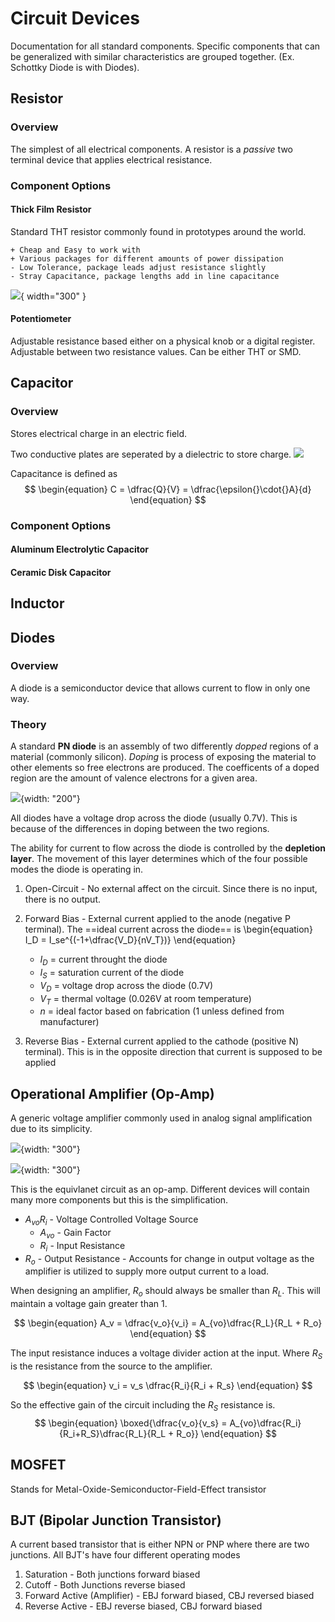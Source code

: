 # Circuit Devices
Documentation for all standard components. Specific components that can be generalized with similar characteristics are grouped together. (Ex. Schottky  Diode is with Diodes).

## Resistor

### Overview
The simplest of all electrical components. A resistor is a *passive* two terminal device that applies electrical resistance.

### Component Options
#### Thick Film Resistor
Standard THT resistor commonly found in prototypes around the world. 
```
+ Cheap and Easy to work with
+ Various packages for different amounts of power dissipation
- Low Tolerance, package leads adjust resistance slightly
- Stray Capacitance, package lengths add in line capacitance
``` 
![](images\thick-film-resistors.jpg){ width="300" }

#### Potentiometer
Adjustable resistance based either on a physical knob or a digital register. Adjustable between two resistance values. Can be either THT or SMD.

## Capacitor

### Overview
Stores electrical charge in an electric field. 

Two conductive plates are seperated by a dielectric to store charge.  ![](images/ParallelCapcitorModel.png)

Capacitance is defined as 
$$
\begin{equation}
    C = \dfrac{Q}{V} = \dfrac{\epsilon{}\cdot{}A}{d}
\end{equation}
$$ 

### Component Options
#### Aluminum Electrolytic Capacitor
#### Ceramic Disk Capacitor
## Inductor

## Diodes

### Overview

A diode is a semiconductor device that allows current to flow in only one way. 

### Theory

A standard **PN diode** is an assembly of two differently *dopped* regions of a material (commonly silicon). 
*Doping* is process of exposing the material to other elements so free electrons are produced. The coefficents of a doped region 
are the amount of valence electrons for a given area.

![](images/pn-junction.jpg){width: "200"}

All diodes have a voltage drop across the diode (usually 0.7V). This is because of the differences in doping between the two regions.

The ability for current to flow across the diode is controlled by the **depletion layer**. The movement of this layer determines which of the four possible modes the diode is operating in.

1. Open-Circuit - No external affect on the circuit. Since there is no input, there is no output.
   
2. Forward Bias - External current applied to the anode (negative P terminal). The ==ideal current across the diode== is 
    \begin{equation}
        I_D = I_se^{(-1+\dfrac{V_D}{nV_T})}
    \end{equation}

    * $I_D$ = current throught the diode
    * $I_S$ = saturation current of the diode
    * $V_D$ = voltage drop across the diode (0.7V)
    * $V_T$ = thermal voltage (0.026V at room temperature)
    * $n$ = ideal factor based on fabrication (1 unless defined from manufacturer) 

3. Reverse Bias - External current applied to the cathode (positive N) terminal). This is in the opposite direction that current is supposed to be applied

## Operational Amplifier (Op-Amp)
A generic voltage amplifier commonly used in analog signal amplification due to its simplicity. 

![](images/operation-amplifier-equivalent-circuit.jpg){width: "300"}

![](images/amplifier-equivalent.JPG){width: "300"}

This is the equivlanet circuit as an op-amp. Different devices will contain many more components but this is the simplification.

* $A_{vo}R_i$ - Voltage Controlled Voltage Source
    * $A_{vo}$ - Gain Factor
    * $R_i$ - Input Resistance
* $R_o$ - Output Resistance - Accounts for change in output voltage as the amplifier is utilized to supply more output current to a load. 

When designing an amplifier, $R_o$ should always be smaller than $R_L$. This will maintain a voltage gain greater than 1. 

$$
\begin{equation}
    A_v = \dfrac{v_o}{v_i} = A_{vo}\dfrac{R_L}{R_L + R_o}
\end{equation}
$$

The input resistance induces a voltage divider action at the input. Where $R_S$ is the resistance from the source to the amplifier.

$$
\begin{equation}
    v_i = v_s \dfrac{R_i}{R_i + R_s}
\end{equation}
$$

So the effective gain of the circuit including the $R_S$ resistance is.
$$
\begin{equation}
   \boxed{\dfrac{v_o}{v_s} = A_{vo}\dfrac{R_i}{R_i+R_S}\dfrac{R_L}{R_L + R_o}}
\end{equation}
$$

## MOSFET 
Stands for Metal-Oxide-Semiconductor-Field-Effect transistor

## BJT (Bipolar Junction Transistor)
A current based transistor that is either NPN or PNP where there are two junctions. All BJT's have four different operating modes

1. Saturation - Both junctions forward biased
2. Cutoff - Both Junctions reverse biased
3. Forward Active (Amplifier) - EBJ forward biased, CBJ reversed biased
4. Reverse Active - EBJ reverse biased, CBJ forward biased